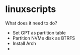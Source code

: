# linuxscripts

What does it need to do? 
- Set GPT as partition table
- Partition NVMe disk as BTRFS
- Install Arch
- 

